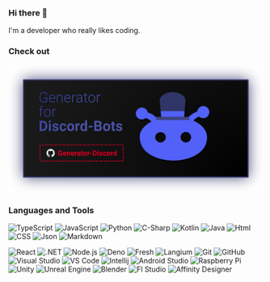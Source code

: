### Hi there 👋

I'm a developer who really likes coding. 

### Check out

<a href="https://github.com/emilkrebs/Generator-Discord" target="_blank" rel="noopener noreferrer">
	  <img width="512" alt="Generator-Discord Logo" src="https://raw.githubusercontent.com/emilkrebs/Generator-Discord/main/assets/banner-transparent-bg.png">
</a>
 
### Languages and Tools

![TypeScript](https://img.shields.io/badge/TypeScript-05122A?style=flat&logo=typescript)
![JavaScript](https://img.shields.io/badge/JavaScript-05122A?style=flat&logo=javascript)
![Python](https://img.shields.io/badge/Python-05122A?style=flat&logo=python)
![C-Sharp](https://img.shields.io/badge/C%20Sharp-05122A?style=flat&logo=csharp&logoColor=brightgreen)
![Kotlin](https://img.shields.io/badge/Kotlin-05122A?style=flat&logo=kotlin)
![Java](https://img.shields.io/badge/Java-05122A?style=flat)
![Html](https://img.shields.io/badge/HTML5-05122A?style=flat&logo=html5)
![CSS](https://img.shields.io/badge/CSS3-05122A?style=flat&logo=css3&logoColor=magenta)
![Json](https://img.shields.io/badge/Json-05122A?style=flat&logo=json&logoColor=white)
![Markdown](https://img.shields.io/badge/Markdown-05122A?style=flat&logo=markdown&logoColor=yellow)


![React](https://img.shields.io/badge/React-05122A?style=flat&logo=react)
![.NET](https://img.shields.io/badge/.NET-05122A?style=flat&logo=.net)
![Node.js](https://img.shields.io/badge/Node.js-05122A?style=flat&logo=node.js)
![Deno](https://img.shields.io/badge/Deno-05122A?style=flat&logo=deno)
![Fresh](https://img.shields.io/badge/Fresh-05122A?style=flat)
![Langium](https://img.shields.io/badge/Langium-05122A?style=flat)
![Git](https://img.shields.io/badge/Git-05122A?style=flat&logo=git)
![GitHub](https://img.shields.io/badge/GitHub-05122A?style=flat&logo=github)
![Visual Studio](https://img.shields.io/badge/Visual%20Studio-05122A?style=flat&logo=visualstudio&logoColor=magenta)
![VS Code](https://img.shields.io/badge/VS%20Code-05122A?style=flat&logo=visualstudiocode&logoColor=blue)
![Intellij](https://img.shields.io/badge/Intellij-05122A?style=flat&logo=intellijidea&logoColor=orange)
![Android Studio](https://img.shields.io/badge/Android%20Studio-05122A?style=flat&logo=android)
![Raspberry Pi](https://img.shields.io/badge/Raspberry%20Pi-05122A?style=flat&logo=raspberrypi)
![Unity](https://img.shields.io/badge/Unity-05122A?style=flat&logo=unity)
![Unreal Engine](https://img.shields.io/badge/Unreal-05122A?style=flat&logo=unrealengine)
![Blender](https://img.shields.io/badge/Blender-05122A?style=flat&logo=blender)
![Fl Studio](https://img.shields.io/badge/FL%20Studio-05122A?style=flat)
![Affinity Designer](https://img.shields.io/badge/Affinity%20Designer-05122A?style=flat&logo=affinitydesigner&logoColor=blue)



